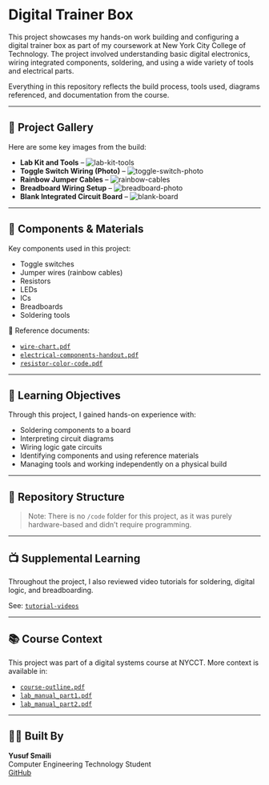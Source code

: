 # Digital Trainer Box

This project showcases my hands-on work building and configuring a digital trainer box as part of my coursework at New York City College of Technology. The project involved understanding basic digital electronics, wiring integrated components, soldering, and using a wide variety of tools and electrical parts.

Everything in this repository reflects the build process, tools used, diagrams referenced, and documentation from the course.

---

## 📸 Project Gallery

Here are some key images from the build:

- **Lab Kit and Tools** – ![lab-kit-tools](images/lab-kit-tools.jpg)
- **Toggle Switch Wiring (Photo)** – ![toggle-switch-photo](images/toggle-switch-photo.jpg)
- **Rainbow Jumper Cables** – ![rainbow-cables](images/rainbow-cables.jpg)
- **Breadboard Wiring Setup** – ![breadboard-photo](images/breadboard-photo.jpg)
- **Blank Integrated Circuit Board** – ![blank-board](images/blank-integrated-circuit-board.jpg)

---

## 🧰 Components & Materials

Key components used in this project:

- Toggle switches
- Jumper wires (rainbow cables)
- Resistors
- LEDs
- ICs
- Breadboards
- Soldering tools

📝 Reference documents:
- [`wire-chart.pdf`](docs/wire-chart.pdf)
- [`electrical-components-handout.pdf`](docs/electrical-components-handout.pdf)
- [`resistor-color-code.pdf`](docs/resistor-color-code.pdf)

---

## 🧠 Learning Objectives

Through this project, I gained hands-on experience with:
- Soldering components to a board
- Interpreting circuit diagrams
- Wiring logic gate circuits
- Identifying components and using reference materials
- Managing tools and working independently on a physical build

---

## 📂 Repository Structure

> Note: There is no `/code` folder for this project, as it was purely hardware-based and didn’t require programming.

---

## 📺 Supplemental Learning

Throughout the project, I also reviewed video tutorials for soldering, digital logic, and breadboarding.

See: [`tutorial-videos`](docs/tutorial-videos)

---

## 📚 Course Context

This project was part of a digital systems course at NYCCT. More context is available in:
- [`course-outline.pdf`](docs/digital-systems-course-outline.pdf)
- [`lab_manual_part1.pdf`](docs/lab_manual_part1.pdf)
- [`lab_manual_part2.pdf`](docs/lab_manual_part2.pdf)

---

## 🙋‍♂️ Built By

**Yusuf Smaili**  
Computer Engineering Technology Student  
[GitHub](https://github.com/yusufsmaili)

